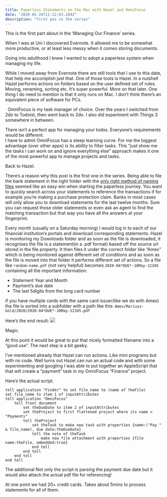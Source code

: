 ```yaml
---
title: Paperless Statements on the Mac with Hazel and OmniFocus
date: "2020-05-24T11:12:03.284Z"
description: "First pos in the series"
---
```


This is the first part about in the ‘Managing Our Finance’ series.

When I was at Uni I discovered Evernote. It allowed me to be somewhat more productive, or at least less messy when it comes storing documents.


Going into adulthood I knew I wanted to adopt a paperless system when managing my life.   

While I moved away from Evernote there are still tools that I use to this date, that help me accomplish just that. 
One of those tools is Hazel. In a nutshell Hazel performs actions on folders based on the user defined set of rules. Moving, renaming, sorting etc. It’s super powerful. More on that later.
One thing I do need to mention is that it only runs on Mac. I don’t think there’s an equivalent piece of software for PCs. 

 
OmniFocus is my task manager of choice.
Over the years I switched from 2do to Todoist, then went back to 2do.
I also did experiment with Things 3 somewhere in between. 

There isn’t a perfect app for managing your todos. Everyone’s requirements would be different.   
I have to admit OmniFocus has a steep learning curve. For me the biggest advantage (over other apps) is its ability to filter tasks. 
This “just show me the tasks I can work on and ignore everything else” approach makes it one of the most powerful app to manage projects and tasks.


Back to Hazel.

There’s a reason why this post is the first one in the series.
Being able to file the bank statement in the right folder with the [only right method of naming files](https://guides.lib.purdue.edu/c.php?g=353013&p=2378293) seemed like an easy win when starting the paperless journey.
You want to quickly search across your statements to reference the transactions if for example you’re making a purchase protection claim.
Banks in most cases will only allow you to download statements for the last twelve months. Sure you can request those older statements or even ask an agent to find the matching transaction but that way you have all the answers at your fingerprint.

Every month (usually on a Saturday morning) I would log in to each of our financial institution’s portals and download corresponding statements.
Hazel is monitoring my Downloads folder and as soon as the file is downloaded, it recognises the file is a statement(in a .pdf format) based off the source url stored in the file property. It then files it under the correct folder like “Amex” which is being monitored against different set of conditions and as soon as the file is moved into that folder it performs different set of actions. 
So a file like `random-name.pdf` (not very helpful) becomes `2020-04*DUE*-10May-12345` containing all the important information: 
* Statement Year and Month 
* Payment’s due date
* The last 5digits from the long card number 

If you have multiple cards with the same card issuer(like we do with Amex) the file is sorted into a subfolder with a path like this:
`Amex/Mariusz-Gold/2020/2020-04*DUE*-10May-12345.pdf`

Here’s the end result:
![](CleanShot%202020-04-29%20at%2017.39.16.gif)

Magic. 

At this point it would be great to put that nicely formatted filename into a “good use”. 
The next step is a bit geeky.

I’ve mentioned already that Hazel can run actions. Like mini programs but with no code.
Well turns out Hazel can run an actual code and with some experimenting and googling I was able to put together an AppleScript that that will create a “payment” task in my OmniFocus “Finance” project.

Here’s the actual script.

```applescript
tell application "Finder" to set file_name to (name of theFile)
set file_name to item 1 of inputAttributes
tell application "OmniFocus"
	tell front document
		set theDueDate to item 2 of inputAttributes
		set theProject to first flattened project where its name = "Payments"
		tell theProject
			set theTask to make new task with properties {name:("Pay " & file_name), due date:theDueDate}
			tell the note of theTask
				make new file attachment with properties {file name:theFile, embedded:true}
			end tell
		end tell
	end tell
end tell
```

The additional 
Not only the script is parsing the payment due date but it would also attach the actual pdf file for referencing!

At one point we had 20+ credit cards. Takes about 5mins to process statements for all of them. 



